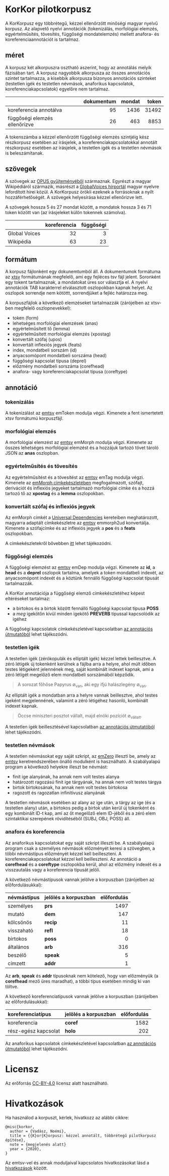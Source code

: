 # KorKor pilotkorpusz

A KorKorpusz egy többrétegű, kézzel ellenőrzött minőségi magyar nyelvű korpusz. Az alapvető nyelvi annotációk (tokenizálás, morfológiai elemzés, egyértelműsítés, tövesítés, függőségi mondatelemzés) mellett anafora- és koreferenciaannotációt is tartalmaz.

## méret

A korpusz két alkorpuszra osztható aszerint, hogy az annotálás melyik fázisában tart. A korpusz nagyobbik alkorpusza az összes annotációs szintet tartalmazza, a kisebbik alkorpusza bizonyos annotációs szinteket (testetlen igék és testetlen névmások, anaforikus kapcsolatok, koreferenciakapcsolatok) egyelőre nem tartalmaz.

| | dokumentum        | mondat           | token  |
|:----------| -------------:|-------------:| -----:|
|koreferencia annotálva | 95     | 1436 | 31492 |
|függőségi elemzés ellenőrizve |  26     | 463 | 8853 |

A tokenszámba a kézzel ellenőrzött függőségi elemzés szintjéig kész részkorpusz esetében az írásjelek, a koreferenciakapcsolatokkal annotált részkorpusz esetében az írásjelek, a testetlen igék és a testetlen névmások is beleszámítanak.

## szövegek

A szövegek az [OPUS gyűjteményéből](http://opus.nlpl.eu/) származnak. Egyrészt a magyar Wikipédiáról származik, másrészt a [GlobalVoices hírportál](https://hu.globalvoices.org) magyar nyelvre lefordított hírei közül. A KorKorpusz örökli ezeknek a forrásoknak a nyílt hozzáférhetőségét. A szövegek helyesírása kézzel ellenőrizve lett.

A szövegek hossza 5 és 27 mondat között, a mondatok hossza 3 és 71 token között van (az írásjeleket külön tokennek számolva).

| | koreferencia        | függőségi           |
|:----------| -------------:|-------------:|
| Global Voices |   32  |  3 |
| Wikipédia |   63   |  23 |

## formátum

A korpusz fájlonként egy dokunemtumból áll. A dokumentumok formátuma az [xtsv](https://github.com/dlt-rilmta/xtsv) formátumának megfelelő, ami egy fejléces tsv fájl jelent. Soronként egy tokent tartalmaznak, a mondatokat üres sor választja el. A nyelvi annotációk TAB karakterrel elválasztott oszlopokban kapnak helyet. Az oszlopok sorrendje nem kötöttt, sorrendjüket a fejléc határozza meg.

A korpuszfájlok a következő elemzéseket tartalmazzák (zárójelben az xtsv-ben megfelelő oszlopnevekkel):

* token (form)
* lehetséges morfológiai elemzések (anas)
* egyértelműsített tő (lemma)
* egyértelműsített morfológiai elemzés (xpostag)
* konvertált szófaj (upos)
* konvertált inflexiós jegyek (feats)
* index, mondatbeli sorszám (id)
* anyacsomópont mondatbeli sorszáma (head)
* függőségi kapcsolat típusa (deprel)
* előzmény mondatbeli sorszáma (corefhead)
* anafora- vagy koreferenciakapcsolat típusa (coreftype)

## annotáció

### tokenizálás

A tokenizálást az [emtsv](https://github.com/dlt-rilmta/emtsv) emToken modulja végzi. Kimenete a fent ismertetett xtsv formátumú korpuszfájl.

### morfológiai elemzés

A morfológiai elemzést az [emtsv](https://github.com/dlt-rilmta/emtsv) emMorph modulja végzi. Kimenete az összes lehetséges morfológiai elemzést és a hozzájuk tartozó tövet tároló JSON az **anas** oszlopban.

### egyértelműsítés és tövesítés

Az egyértelműsítést és a tövesítést az [emtsv](https://github.com/dlt-rilmta/emtsv) emTag modulja végzi. Kimenete az [emMorph címkekészletében](http://e-magyar.hu/hu/textmodules/emmorph_codelist) megfogalmazott, szófajt, derivációt és inflexiós jegyeket tartalmazó morfológiai címke és a hozzá tartozó tő az **xpostag** és a **lemma** oszlopokban.

### konvertált szófaj és inflexiós jegyek

Az emMorph címkét a [Universal Dependencies](https://universaldependencies.org) kereteiben meghatározott, magyarra adaptált címkekészletre az [emtsv](https://github.com/dlt-rilmta/emtsv) emmorph2ud konvertálja. Kimenete a szófajcímke és az inflexiós jegyek a **pos** és a **feats** oszlopokban.

A címkekészletekről bővebben [itt](https://github.com/dlt-rilmta/panmorph) lehet tájékozódni.

### függőségi elemzés

A függőségi elemzést az [emtsv](https://github.com/dlt-rilmta/emtsv) emDep modulja végzi. Kimenete az **id**, a **head** és a **deprel** oszlopok tartalma, amelyek a token mondatbeli indexét, az anyacsomópont indexét és a köztünk fennálló függőségi kapcsolat típusát tartalmazzák.

A KorKor annotációja a függőségi elemző címkekészletéhez képest eltéréseket tartalmaz:
 * a birtokos és a birtok között fennálló függőségi kapcsolat típusa **POSS**
 * a *meg* igekötőn kívül minden igekötő **PREVERB** típussal kapcsolódik az igéhez 
 
 A függőségi kapcsolatok címkekészletével kapcsolatban [az annotációs útmutatóból](utmutatok/emdep_checker_guide.pdf) lehet tájékozódni.

### testetlen igék

A testetlen igék (zérókopulák és elliptált igék) kézzel lettek beillesztve. A zéró létigék új tokenként kerülnek a fájlba arra a helyre, ahol múlt időben testes létigeként jelennének meg, saját kombinált indexet kapnak, ami a zéró létigét megelőző elem mondatbeli sorszámából képződik.

> A sorozat főhőse Papyrus ∅<sub>van</sub>, aki egy ifjú halászlegény ∅<sub>van</sub>.

Az elliptált igék a mondatban arra a helyre vannak beillesztve, ahol testes igeként megjelennének, valamint a zéró létigéhez hasonló, kombinált indexet kapnak.

> Öccse miniszteri posztot vállalt, majd elnöki pozíciót ∅<sub>vállalt</sub>.

A testetlen igék beillesztésével kapcsolatban [az annotációs útmutatóból](utmutatok/zero_verb_guide.pdf) lehet tájékozódni.

### testetlen névmások

A testetlen névmásokat egy saját szkript, az [emZero](https://github.com/vadno/emzero) illeszti be, amely az [emtsv](https://github.com/dlt-rilmta/emtsv) keretrendszerében önálló modulként is használható. A szabályalapú program a következő helyekre illeszt be névmást:
* finit ige alanyának, ha annak nem volt testes alanya
* határozott ragozású finit ige tárgyának, ha annak nem volt testes tárgya
* birtok birtokosának, ha annak nem volt testes birtokosa
* ragozott és ragozatlan infinitívusz alanyának

A testetlen névmások esetében az alany az ige után, a tárgy az ige (és a testetlen alany) után, a birtokos pedig a birtok után kerül új tokenként és egy kombinált ID-t kap, ami az őt megelőző elem ID-jéből és a zéró elem szintaktikai szerepének rövidítéséből (SUBJ, OBJ, POSS) áll.

### anafora és koreferencia

Az anaforikus kapcsolatokat egy saját szkript illeszti be. A szabályalapú program csak a személyes névmások előzményét keresi a szövegben, a többi névmástípus előzményét kézzel kell beilleszteni. A koreferenciakapcsolatokat kézzel kell beilleszteni. Az annotáció a **corefhead** és a **coreftype** oszlopokba kerül, ahol az előzmény indexét és a visszautalás vagy a koreferencia típusát jelöli.

A következő névmástípusok vannak jelölve a korpuszban (zárójelben az előfordulásukkal):

| névmástípus | jelölés a korpuszban  | előfordulás  |
|:----------| :-------------|-------------:|
| személyes | **prs** | 1497 |
| mutató | **dem** | 147 |
| kölcsönös | **recip** | 11 |
| visszaható | **refl** | 18 |
| birtokos | **poss** | 0 |
| általános | **arb** | 316 |
| beszélő| **speak** | 5 |
| címzett | **addr** | 1 |

Az **arb**, **speak** és **addr** típusoknak nem kötelező, hogy van előzményük (a **corefhead** mező üres maradhat), a többi típus esetében mindig ki van töltve.

 A következő koreferenciatípusok vannak jelölve a korpuszban (zárójelben az előfordulásukkal):

| koreferenciatípus | jelölés a korpuszban  | előfordulás  |
|:----------| :-------------|-------------:|
| koreferencia | **coref** | 1582 |
| rész-egész kapcsolat | **holo** | 202 |

Az anaforikus kapcsolatok címkekészletével kapcsolatban [az annotációs útmutatóból](utmutatok/koref_annot_guide.pdf) lehet tájékozódni.

# Licensz
Az erőforrás [CC-BY-4.0](LICENSE) licensz alatt használható.

# Hivatkozások

Ha használod a korpuszt, kérlek, hivatkozz az alábbi cikkre:

```
@misc{korkor,
  author = {Vadász, Noémi},
  title = {{K}or{K}orpusz: kézzel annotált, többrétegű pilotkorpusz építése},
  note = {megjelenés alatt}
  year = {2020},
}
```

Az emtsv-vel és annak moduljaival kapcsolatos hivatkozásokat lásd a [hivatkozások](hivatkozasok.bib) között.
